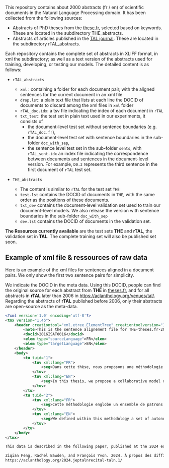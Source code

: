 This repository contains about 2000 abstracts (fr / en) of scientific documents in the Natural Language Processing domain. It has been collected from the following sources:
- Abstracts of PhD theses from the [these.fr](https://these.fr), selected based on keywords. These are located in the subdirectory THE_abstracts.
- Abstracts of articles published in the [TAL journal](https://www.atala.org/revuetal). These are located in the subdirectory rTAL_abstracts. 

Each repository contains the complete set of abstracts in XLIFF format, in xml the subdirectory; as well as a text version of the abstracts used for training, developing, or testing our models. The detailed content is as follows: 

- `rTAL_abstracts`
  - `xml` : containing a folder for each document pair, with the aligned sentences for the current document in an xml file
  - `drop.lst`: a plain text file that lists at each line the DOCID of documents to discard among the xml files in `xml` folder
  - `rTAL_doc.idx`: a tsv file indicating the index of each document in `rTAL`
  - `txt_test`: the test set in plain text used in our experiments, it consists of 
    - the document-level test set without sentence boundaries (e.g. `rTAL_doc.fr`), 
    - the document-level test set with sentence boundaries in the sub-folder `doc_with_sep`, 
    - the sentence level test set in the sub-folder `sents`, 
    with `rTAL_sent.idx` an index file indicating the correspondence between documents and sentences in the document-level version.
    For example, `D0.3` represents the third sentence in the first document of `rTAL` test set.

- `THE_abstracts`
  - The content is similar to `rTAL` for the test set `THE`
  - `test.lst` contains the DOCID of documents in `THE`, with the same order as the positions of these documents.
  - `txt_dev` contains the document-level validation set used to train our document-level models. We also release the version with sentence boundaries in the sub-folder `doc_with_sep`
  - `dev.lst` contains the DOCID of documents in the validation set.

**The Resources currently available** are the test sets **THE** and **rTAL**, the validation set in **TAL**. The complete training set will also be published set soon.
  
## Example of xml file & ressources of raw data ##

Here is an example of the xml files for sentences aligned in a document pairs. We only show the first two sentence pairs for simplicity. 

We indicate the DOCID in the meta data. Using this DOCID, people can find the original source for each abstract from **THE** in [theses.fr](https://theses.fr/), and for all abstracts in **rTAL** later than 2006 in https://aclanthology.org/venues/tal/. Regarding the abstracts of **rTAL** published before 2006, only their abstracts are open-source as the meta-data.

```xml
<?xml version='1.0' encoding='utf-8'?>
<tmx version="1.4b">
    <header creationtool="xml.etree.ElementTree" creationtoolversion="1.3.0" datatype="PlainText" segtype="sentence" adminlang="en-us" srclang="FR" o-tmf="XML" creationdate="2023-04-28" creationid="MaTOS">
        <note>This is the sentence alignement file for THE-theses.fr-2016ISAT0016. segId begin by 1, tuid = segId</note>
        <docid>2016ISAT0016</docid>
        <elem type="sourceLanguage">FR</elem>
        <elem type="targetLanguage">EN</elem>
    </header>
    <body>
        <tu tuid="1">
            <tuv xml:lang="FR">
                <seg>Dans cette thèse, nous proposons une méthodologie basée sur les modèles pour gérer la complexité de la conception des systèmes autonomiques cognitifs intégrant des objets connectés.</seg>
            </tuv>
            <tuv xml:lang="EN">
                <seg>In this thesis, we propose a collaborative model driven methodology for designing Autonomic Cognitive IoT systems to deal with IoT design complexity.</seg>
            </tuv>
        </tu>
        <tu tuid="2">
            <tuv xml:lang="FR">
                <seg>Cette méthodologie englobe un ensemble de patrons de conception dont nous avons défini pour modéliser la coordination dynamique des processus autonomiques pour gérer l’évolution des besoins du système, et pour enrichir les systèmes avec des propriétés cognitives qui permettent de comprendre les données et de générer des nouvelles connaissances.</seg>
            </tuv>
            <tuv xml:lang="EN">
                <seg>We defined within this methodology a set of autonomic cognitive design patterns that aim at (1) delineating the dynamic coordination of the autonomic processes to deal with the system's context changeability and requirements evolution at run-time, and (2) adding cognitive abilities to IoT systems to understand big data and generate new insights.</seg>
            </tuv>
        </tu>
    </body>
</tmx>

This data is described in the following paper, published at the 2024 edition of the TALN conference: 

Ziqian Peng, Rachel Bawden, and François Yvon. 2024. À propos des difficultés de traduire automatiquement de longs documents. In Actes de la 31ème Conférence sur le Traitement Automatique des Langues Naturelles, volume 1 : articles longs et prises de position, pages 2–21, Toulouse, France. ATALA and AFPC.
https://aclanthology.org/2024.jeptalnrecital-taln.1/

```





